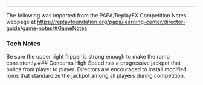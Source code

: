 ***
The following was imported from the PAPA/ReplayFX Competition Notes webpage at https://replayfoundation.org/papa/learning-center/director-guide/game-notes/#GameNotes
### Tech Notes
            
Be sure the upper right flipper is strong enough to make the ramp consistently.### Concerns
High Speed has a progressive jackpot that builds from player to player. Directors are encouraged to install modified roms that standardize the jackpot among all players during competition.
